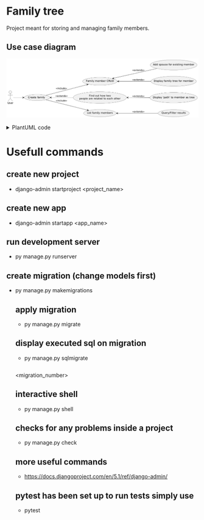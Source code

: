 # Family tree

Project meant for storing and managing family members.


## Use case diagram

![Use case diagram](diagrams/use_case.png)
<details>
<summary>PlantUML code</summary>

```
@startuml

left to right direction

:User: as user

usecase US1 as "Create family"
usecase US2 as "Family member CRUD"
usecase US3 as "Add spouse for existing member"
usecase US4 as "Find out how two\npeople are related to each other"
usecase US5 as "Display family tree for member"
usecase US6 as "Display 'path' to member as tree"
usecase US7 as "List family members"
usecase US8 as "Query/Filter results"

user --> US1
US1 --> US2 : <<include>>
US1 --> US7 : <<include>>
US2 <-- US3 : <<extends>>
US1 <-- US4 : <<extends>>
US2 <-- US5 : <<extends>>
US4 <-- US6 : <<extends>>
US7 <-- US8 : <<extends>>

@enduml
```
</details>



# Usefull commands

## create new project
- django-admin startproject <project_name>

## create new app
- django-admin startapp <app_name>

## run development server
- py manage.py runserver

## create migration (change models first)
- py manage.py makemigrations <table>

## apply migration
- py manage.py migrate

## display executed sql on migration
- py manage.py sqlmigrate <table> <migration_number>

## interactive shell
- py manage.py shell

## checks for any problems inside a project
- py manage.py check

## more useful commands
- https://docs.djangoproject.com/en/5.1/ref/django-admin/

## pytest has been set up to run tests simply use
- pytest